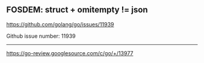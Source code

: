 ## FOSDEM: struct + omitempty != json

https://github.com/golang/go/issues/11939

Github issue number: 11939

---

https://go-review.googlesource.com/c/go/+/13977